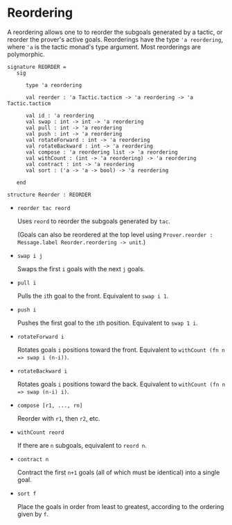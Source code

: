 # Reordering

A reordering allows one to to reorder the subgoals generated by a
tactic, or reorder the prover's active goals.  Reorderings have the
type `'a reordering`, where `'a` is the tactic monad's type
argument.  Most reorderings are polymorphic.

    signature REORDER =
       sig

          type 'a reordering

          val reorder : 'a Tactic.tacticm -> 'a reordering -> 'a Tactic.tacticm

          val id : 'a reordering
          val swap : int -> int -> 'a reordering
          val pull : int -> 'a reordering
          val push : int -> 'a reordering
          val rotateForward : int -> 'a reordering
          val rotateBackward : int -> 'a reordering
          val compose : 'a reordering list -> 'a reordering
          val withCount : (int -> 'a reordering) -> 'a reordering
          val contract : int -> 'a reordering
          val sort : ('a -> 'a -> bool) -> 'a reordering
    
       end

    structure Reorder : REORDER

- `reorder tac reord`

  Uses `reord` to reorder the subgoals generated by `tac`.

  (Goals can also be reordered at the top level using `Prover.reorder
  : Message.label Reorder.reordering -> unit`.)

- `swap i j`

  Swaps the first `i` goals with the next `j` goals.

- `pull i`

  Pulls the `i`th goal to the front.  Equivalent to `swap i 1`.

- `push i`

  Pushes the first goal to the `i`th position.  Equivalent to `swap 1 i`.

- `rotateForward i` 

  Rotates goals `i` positions toward the front.  Equivalent to
  `withCount (fn n => swap i (n-i))`.

- `rotateBackward i`

  Rotates goals `i` positions toward the back.  Equivalent to
  `withCount (fn n => swap (n-i) i)`.

- `compose [r1, ..., rn]`

  Reorder with `r1`, then `r2`, etc.

- `withCount reord`

  If there are `n` subgoals, equivalent to `reord n`.

- `contract n`

  Contract the first `n+1` goals (all of which must be identical) into
  a single goal.

- `sort f`

  Place the goals in order from least to greatest, according to the
  ordering given by `f`.

